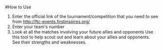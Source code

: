#How to Use

1. Enter the official link of the tournament/competition that you need to see from http://ftc-events.firstinspires.org/
2. Enter your team's number
3. Look at all the matches involving your future allies and opponents
Use this tool to help scout out and learn about your allies and opponents. See their strengths and weaknesses.
